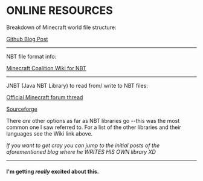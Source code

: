ONLINE RESOURCES
=================

Breakdown of Minecraft world file structure:
	
[Github Blog Post](http://nathanwilliams.github.io/2013/04/16/minecraft-region-files/)

****

NBT file format info:

[Minecraft Coalition Wiki for NBT](http://wiki.vg/NBT)

****

JNBT (Java NBT Library) to read from/ write to NBT files:

[Official Minecraft forum thread](http://www.minecraftforum.net/topic/4887-java-nbt-library-jnbt/)

[Sourceforge](http://jnbt.sourceforge.net)

There _are_ other options as far as NBT libraries go --this was the most common one I saw referred to. For a list of the other libraries and their languages see the Wiki link above.

*If you want to get cray you can jump to the initial posts of the aforementioned blog where he WRITES HIS OWN library XD*

****
#### I'm getting _really_ excited about this.
